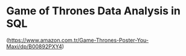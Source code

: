 # Game of Thrones Data Analysis in SQL

(https://www.amazon.com.tr/Game-Thrones-Poster-You-Maxi/dp/B00892PXY4)


